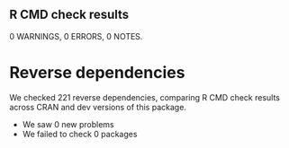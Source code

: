 ## R CMD check results

0 WARNINGS, 0 ERRORS, 0 NOTES.

# Reverse dependencies

We checked 221 reverse dependencies, comparing R CMD check results across CRAN and dev versions of this package.

 * We saw 0 new problems
 * We failed to check 0 packages
